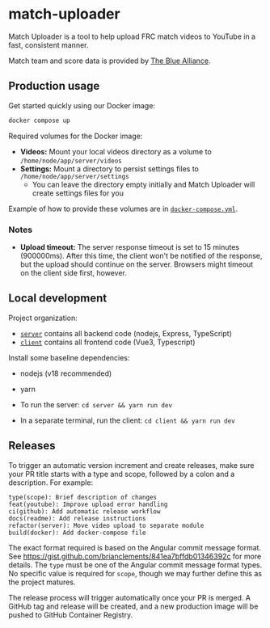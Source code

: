 # match-uploader

Match Uploader is a tool to help upload FRC match videos to YouTube in a fast, consistent manner.

Match team and score data is provided by [The Blue Alliance](https://www.thebluealliance.com).

## Production usage

Get started quickly using our Docker image:
```bash
docker compose up
```

Required volumes for the Docker image:
- **Videos:** Mount your local videos directory as a volume to `/home/node/app/server/videos`
- **Settings:** Mount a directory to persist settings files to `/home/node/app/server/settings`
  - You can leave the directory empty initially and Match Uploader will create settings files for you

Example of how to provide these volumes are in [`docker-compose.yml`](docker-compose.yml).

### Notes

- **Upload timeout:** The server response timeout is set to 15 minutes (900000ms). After this time, the client won't be
  notified of the response, but the upload should continue on the server. Browsers might timeout on the client side first,
  however.

## Local development

Project organization:
 - [`server`](server) contains all backend code (nodejs, Express, TypeScript)
 - [`client`](client) contains all frontend code (Vue3, Typescript)

Install some baseline dependencies:
  - nodejs (v18 recommended)
  - yarn

- To run the server: `cd server && yarn run dev`
- In a separate terminal, run the client: `cd client && yarn run dev`

## Releases

To trigger an automatic version increment and create releases, make sure your PR title starts with
a type and scope, followed by a colon and a description. For example:
```
type(scope): Brief description of changes
feat(youtube): Improve upload error handling
ci(github): Add automatic release workflow
docs(readme): Add release instructions
refactor(server): Move video upload to separate module
build(docker): Add docker-compose file
```

The exact format required is based on the Angular commit message format. See 
https://gist.github.com/brianclements/841ea7bffdb01346392c for more details. The `type` must be one of the Angular
commit message format types. No specific value is required for `scope`, though we may further define this as the project
matures.

The release process will trigger automatically once your PR is merged. A GitHub tag and release will be created, and a
new production image will be pushed to GitHub Container Registry.
